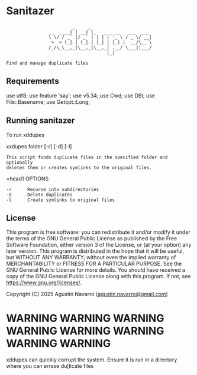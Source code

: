 # Sanitazer
                             _     _                       
                    __  ____| | __| |_   _ _ __   ___  ___ 
                    \ \/ / _` |/ _` | | | | '_ \ / _ \/ __|
                     >  < (_| | (_| | |_| | |_) |  __/\__ \
                    /_/\_\__,_|\__,_|\__,_| .__/ \___||___/
                                          |_|              

    Find and manage duplicate files


## Requirements

use utf8;
use feature 'say';
use v5.34;
use Cwd;
use DBI;
use File::Basename;
use Getopt::Long;

## Running sanitazer
To run xddupes

 xxdupes folder [-r] [-d] [-l]

    This script finds duplicate files in the specified folder and optionally
    deletes them or creates symlinks to the original files.

=head1 OPTIONS

    -r      Recurse into subdirectories
    -d      Delete duplicates
    -l      Create symlinks to original files

## License

This program is free software: you can redistribute it and/or modify it under the terms
    of the GNU General Public License as published by the Free Software Foundation, either
    version 3 of the License, or (at your option) any later version.
    This program is distributed in the hope that it will be useful, but WITHOUT ANY WARRANTY;
    without even the implied warranty of MERCHANTABILITY or FITNESS FOR A PARTICULAR PURPOSE.
    See the GNU General Public License for more details.
    You should have received a copy of the GNU General Public License along with this program.
    If not, see <https://www.gnu.org/licenses/>.

Copyright (C) 2025 Agustin Navarro (agustin.navarro@gmail.com) 

# WARNING WARNING WARNING WARNING WARNING WARNING WARNING WARNING

xddupes can quickly corrupt the system. Ensure it is run in a directory where you can errase du[licate files



